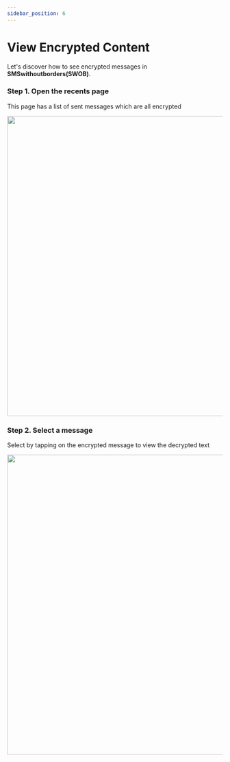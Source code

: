 ```yaml
---
sidebar_position: 6
---
```


# View Encrypted Content

Let's discover how to see encrypted messages in **SMSwithoutborders(SWOB)**.

### Step 1. Open the recents page

This page has a list of sent messages which are all encrypted

<img src="/img/encrypted.png" height="700" />


### Step 2. Select a message

Select by tapping on the encrypted message to view the decrypted text

<img src="/img/decrypted .png" height="700" />
